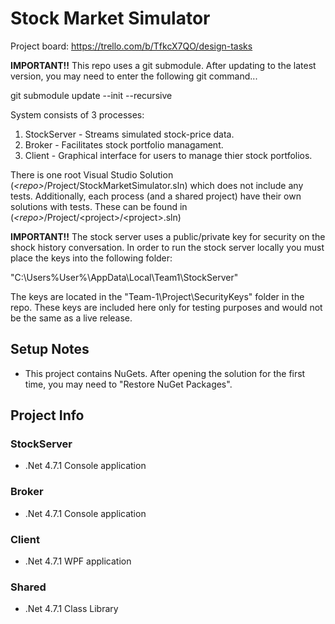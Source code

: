 # Stock Market Simulator

Project board: https://trello.com/b/TfkcX7QO/design-tasks

**IMPORTANT!!** This repo uses a git submodule. After updating to the latest version, you may need to enter the following git command...

git submodule update --init --recursive

System consists of 3 processes: 
  1. StockServer - Streams simulated stock-price data.
  2. Broker - Facilitates stock portfolio managament.
  3. Client - Graphical interface for users to manage thier stock portfolios.
  
There is one root Visual Studio Solution (_\<repo\>_/Project/StockMarketSimulator.sln) which does not include any tests. Additionally, each process (and a shared project) have their own solutions with tests. These can be found in (_\<repo\>_/Project/\<project\>/\<project\>.sln)

**IMPORTANT!!** The stock server uses a public/private key for security on the shock history conversation. In order to run the stock server locally you must place the keys into the following folder:

"C:\Users\%User%\AppData\Local\Team1\StockServer"

The keys are located in the "Team-1\Project\SecurityKeys" folder in the repo. These keys are included here only for testing purposes and would not be the same as a live release.

## Setup Notes

  * This project contains NuGets. After opening the solution for the first time, you may need to "Restore NuGet Packages".

## Project Info

### StockServer

  * .Net 4.7.1 Console application

### Broker

  * .Net 4.7.1 Console application
  
### Client

  * .Net 4.7.1 WPF application
  
### Shared

  * .Net 4.7.1 Class Library
